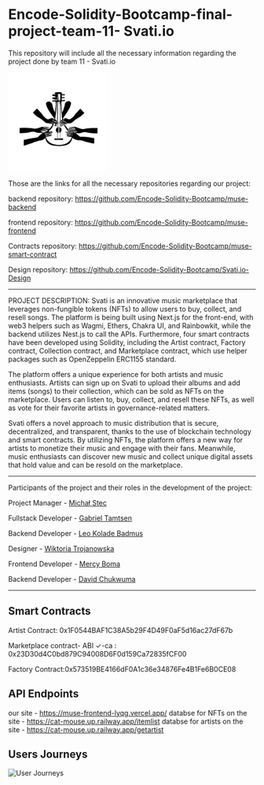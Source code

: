 # Encode-Solidity-Bootcamp-final-project-team-11- Svati.io

This repository will include all the necessary information regarding the project done by team 11 - Svati.io 

<img src="./logo.png" alt="Svati.io logo" width="200" height="200">

Those are the links for all the necessary repositories regarding our project:

backend repository: https://github.com/Encode-Solidity-Bootcamp/muse-backend

frontend repository: https://github.com/Encode-Solidity-Bootcamp/muse-frontend

Contracts repository: https://github.com/Encode-Solidity-Bootcamp/muse-smart-contract

Design repository: https://github.com/Encode-Solidity-Bootcamp/Svati.io-Design

---------------------------------------------------------------------------------------------------------------------------------------------------------------------------
PROJECT DESCRIPTION:
Svati is an innovative music marketplace that leverages non-fungible tokens (NFTs) to allow users to buy, collect, and resell songs. The platform is being built using Next.js for the front-end, with web3 helpers such as Wagmi, Ethers, Chakra UI, and Rainbowkit, while the backend utilizes Nest.js to call the APIs. Furthermore, four smart contracts have been developed using Solidity, including the Artist contract, Factory contract, Collection contract, and Marketplace contract, which use helper packages such as OpenZeppelin ERC1155 standard.

The platform offers a unique experience for both artists and music enthusiasts. Artists can sign up on Svati to upload their albums and add items (songs) to their collection, which can be sold as NFTs on the marketplace. Users can listen to, buy, collect, and resell these NFTs, as well as vote for their favorite artists in governance-related matters.

Svati offers a novel approach to music distribution that is secure, decentralized, and transparent, thanks to the use of blockchain technology and smart contracts. By utilizing NFTs, the platform offers a new way for artists to monetize their music and engage with their fans. Meanwhile, music enthusiasts can discover new music and collect unique digital assets that hold value and can be resold on the marketplace.

---------------------------------------------------------------------------------------------------------------------------------------------------------------------------
Participants of the project and their roles in the development of the project:

Project Manager - [Michał Stec](https://github.com/St3cu)

Fullstack Developer - [Gabriel Tamtsen](https://github.com/gabrieltemtsen)

Backend Developer - [Leo Kolade Badmus](https://github.com/leodarkseid)

Designer - [Wiktoria Trojanowska](https://github.com/lithhil)

Frontend Developer - [Mercy Boma](https://github.com/bomanaps)

Backend Developer - [David Chukwuma](https://github.com/degencodebeast)

---------------------------------------------------------------------------------------------------------------------------------------------------------------------------

Smart Contracts 
---------------------------------------------------------------------------------------------------------------------------------------------------------------------------
Artist Contract: 0x1F0544BAF1C38A5b29F4D49F0aF5d16ac27dF67b

Marketplace contract- ABI ✓-ca : 0x23D30d4C0bd879C94008D6F0d159Ca72835fCF00

Factory Contract:0x573519BE4166dF0A1c36e34876Fe4B1Fe6B0CE08

API Endpoints
---------------------------------------------------------------------------------------------------------------------------------------------------------------------------

our site - https://muse-frontend-lyqg.vercel.app/
databse for NFTs on the site - https://cat-mouse.up.railway.app/itemlist
databse for artists on the site -  https://cat-mouse.up.railway.app/getartist

Users Journeys
---------------------------------------------------------------------------------------------------------------------------------------------------------------------------
![User Journeys](./image.png)




